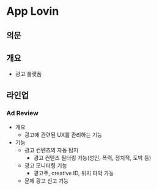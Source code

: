 # App Lovin

## 의문

## 개요

- 광고 플랫폼

## 라인업

### Ad Review

- 개요
  - 광고에 관련된 UX를 관리하는 기능
- 기능
  - 광고 컨텐츠의 자동 탐지
    - 광고 컨텐츠 필터링 가능(성인, 폭력, 정치적, 도박 등)
  - 광고 모니터링 기능
    - 광고주, creative ID, 위치 파악 가능
  - 문제 광고 신고 기능
